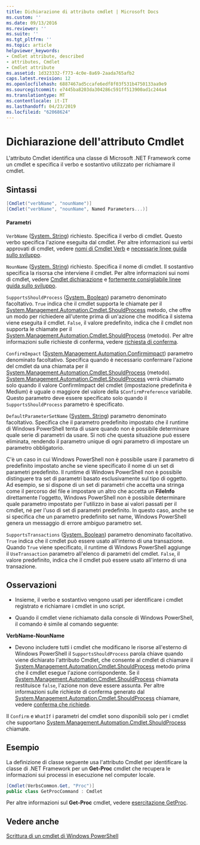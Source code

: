 ```yaml
---
title: Dichiarazione di attributo cmdlet | Microsoft Docs
ms.custom: ''
ms.date: 09/13/2016
ms.reviewer: ''
ms.suite: ''
ms.tgt_pltfrm: ''
ms.topic: article
helpviewer_keywords:
- Cmdlet attribute, described
- attributes, Cmdlet
- Cmdlet attribute
ms.assetid: 1d323332-f773-4c0e-8a69-2aada765afb2
caps.latest.revision: 12
ms.openlocfilehash: 6887467ad5ccafe6edf8f03f531b4750133aa9e9
ms.sourcegitcommit: e7445ba8203da304286c591ff513900ad1c244a4
ms.translationtype: MT
ms.contentlocale: it-IT
ms.lasthandoff: 04/23/2019
ms.locfileid: "62068624"
---
```

# <a name="cmdlet-attribute-declaration"></a>Dichiarazione dell'attributo Cmdlet

L'attributo Cmdlet identifica una classe di Microsoft .NET Framework come un cmdlet e specifica il verbo e sostantivo utilizzato per richiamare il cmdlet.

## <a name="syntax"></a>Sintassi

```csharp
[Cmdlet("verbName", "nounName")]
[Cmdlet("verbName", "nounName", Named Parameters...)]
```

#### <a name="parameters"></a>Parametri

`VerbName` ([System. String](/dotnet/api/System.String)) richiesto. Specifica il verbo di cmdlet. Questo verbo specifica l'azione eseguita dal cmdlet. Per altre informazioni sui verbi approvati di cmdlet, vedere [nomi di Cmdlet Verb](./approved-verbs-for-windows-powershell-commands.md) e [necessarie linee guida sullo sviluppo](./required-development-guidelines.md).

`NounName` ([System. String](/dotnet/api/System.String)) richiesto. Specifica il nome di cmdlet. Il sostantivo specifica la risorsa che interviene il cmdlet. Per altre informazioni sui nomi di cmdlet, vedere [Cmdlet dichiarazione](./cmdlet-class-declaration.md) e [fortemente consigliabile linee guida sullo sviluppo](./strongly-encouraged-development-guidelines.md).

`SupportsShouldProcess` ([System. Boolean](/dotnet/api/System.Boolean)) parametro denominato facoltativo. `True` indica che il cmdlet supporta le chiamate per il [System.Management.Automation.Cmdlet.ShouldProcess](/dotnet/api/System.Management.Automation.Cmdlet.ShouldProcess) metodo, che offre un modo per richiedere all'utente prima di un'azione che modifica il sistema viene eseguita il cmdlet. `False`, il valore predefinito, indica che il cmdlet non supporta le chiamate per il [System.Management.Automation.Cmdlet.ShouldProcess](/dotnet/api/System.Management.Automation.Cmdlet.ShouldProcess) (metodo). Per altre informazioni sulle richieste di conferma, vedere [richiesta di conferma](./requesting-confirmation-from-cmdlets.md).

`ConfirmImpact` ([System.Management.Automation.Confirmimpact](/dotnet/api/System.Management.Automation.ConfirmImpact)) parametro denominato facoltativo. Specifica quando è necessario confermare l'azione del cmdlet da una chiamata per il [System.Management.Automation.Cmdlet.ShouldProcess](/dotnet/api/System.Management.Automation.Cmdlet.ShouldProcess) (metodo). [System.Management.Automation.Cmdlet.ShouldProcess](/dotnet/api/System.Management.Automation.Cmdlet.ShouldProcess) verrà chiamato solo quando il valore ConfirmImpact del cmdlet (impostazione predefinita è Medium) è uguale o maggiore del valore della `$ConfirmPreference` variabile. Questo parametro deve essere specificato solo quando il `SupportsShouldProcess` parametro è specificato.

`DefaultParameterSetName` ([System. String](/dotnet/api/System.String)) parametro denominato facoltativo. Specifica che il parametro predefinito impostato che il runtime di Windows PowerShell tenta di usare quando non è possibile determinare quale serie di parametri da usare. Si noti che questa situazione può essere eliminata, rendendo il parametro unique di ogni parametro di impostare un parametro obbligatorio.

C'è un caso in cui Windows PowerShell non è possibile usare il parametro di predefinito impostato anche se viene specificato il nome di un set di parametri predefinito. Il runtime di Windows PowerShell non è possibile distinguere tra set di parametri basato esclusivamente sul tipo di oggetto. Ad esempio, se si dispone di un set di parametri che accetta una stringa come il percorso del file e impostare un altro che accetta un **FileInfo** direttamente l'oggetto, Windows PowerShell non è possibile determinare quale parametro impostato per l'utilizzo in base ai valori passati per il cmdlet, né per l'uso di set di parametri predefinito. In questo caso, anche se si specifica che un parametro predefinito set name, Windows PowerShell genera un messaggio di errore ambiguo parametro set.

`SupportsTransactions` ([System. Boolean](/dotnet/api/System.Boolean)) parametro denominato facoltativo. `True` indica che il cmdlet può essere usato all'interno di una transazione. Quando `True` viene specificato, il runtime di Windows PowerShell aggiunge il `UseTransaction` parametro all'elenco di parametri del cmdlet. `False`, il valore predefinito, indica che il cmdlet può essere usato all'interno di una transazione.

## <a name="remarks"></a>Osservazioni

- Insieme, il verbo e sostantivo vengono usati per identificare i cmdlet registrato e richiamare i cmdlet in uno script.

- Quando il cmdlet viene richiamato dalla console di Windows PowerShell, il comando è simile al comando seguente:

**VerbName-NounName**

- Devono includere tutti i cmdlet che modificano le risorse all'esterno di Windows PowerShell il `SupportsShouldProcess` parola chiave quando viene dichiarato l'attributo Cmdlet, che consente al cmdlet di chiamare il [System.Management.Automation.Cmdlet.ShouldProcess](/dotnet/api/System.Management.Automation.Cmdlet.ShouldProcess) metodo prima che il cmdlet esegue l'azione corrispondente. Se il [System.Management.Automation.Cmdlet.ShouldProcess](/dotnet/api/System.Management.Automation.Cmdlet.ShouldProcess) chiamata restituisce `false`, l'azione non deve essere assunta. Per altre informazioni sulle richieste di conferma generato dal [System.Management.Automation.Cmdlet.ShouldProcess](/dotnet/api/System.Management.Automation.Cmdlet.ShouldProcess) chiamare, vedere [conferma che richiede](./requesting-confirmation-from-cmdlets.md).

Il `Confirm` e `WhatIf` i parametri del cmdlet sono disponibili solo per i cmdlet che supportano [System.Management.Automation.Cmdlet.ShouldProcess](/dotnet/api/System.Management.Automation.Cmdlet.ShouldProcess) chiamate.

## <a name="example"></a>Esempio

La definizione di classe seguente usa l'attributo Cmdlet per identificare la classe di .NET Framework per un **Get-Proc** cmdlet che recupera le informazioni sui processi in esecuzione nel computer locale.

```csharp
[Cmdlet(VerbsCommon.Get, "Proc")]
public class GetProcCommand : Cmdlet
```

Per altre informazioni sul **Get-Proc** cmdlet, vedere [esercitazione GetProc](./getproc-tutorial.md).

## <a name="see-also"></a>Vedere anche

[Scrittura di un cmdlet di Windows PowerShell](./writing-a-windows-powershell-cmdlet.md)

